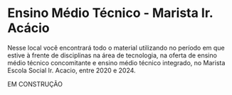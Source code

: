 # Ensino Médio Técnico - Marista Ir. Acácio


Nesse local você encontrará todo o material utilizando no período em que estive à frente de disciplinas na área de tecnologia, na oferta de ensino médio técnico concomitante e ensino médio técnico integrado, no Marista Escola Social Ir. Acacio, entre 2020 e 2024.


EM CONSTRUÇÃO
